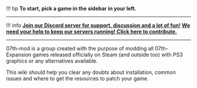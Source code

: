 !!! tip
    **To start, pick a game in the sidebar in your left.**
   
***

!!! info
    **[Join our Discord server for support, discussion and a lot of fun!](https://discord.gg/pf5VhF9)**
    **[We need your help to keep our servers running! Click here to contribute.](https://07th-mod.com/wiki/Donations)**
    
***

07th-mod is a group created with the purpose of modding all 07th-Expansion games released officially on Steam (and outside too) with PS3 graphics or any alternatives available.

This wiki should help you clear any doubts about installation, common issues and where to get the resources to patch your game.
